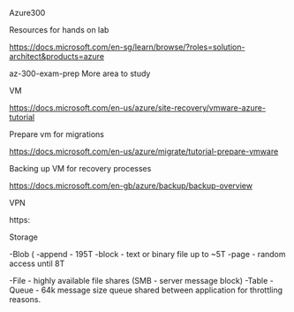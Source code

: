 Azure300


Resources for hands on lab 

https://docs.microsoft.com/en-sg/learn/browse/?roles=solution-architect&products=azure

az-300-exam-prep
More area to study


VM

https://docs.microsoft.com/en-us/azure/site-recovery/vmware-azure-tutorial

Prepare vm for migrations

https://docs.microsoft.com/en-us/azure/migrate/tutorial-prepare-vmware

Backing up VM for recovery processes

https://docs.microsoft.com/en-gb/azure/backup/backup-overview

VPN

https:



Storage 


-Blob  (
  -append - 195T 
  -block - text or binary file up to ~5T 
  -page - random access until 8T

-File - highly available file shares (SMB - server message block)
-Table
-Queue - 64k message size queue shared between application for throttling reasons. 


